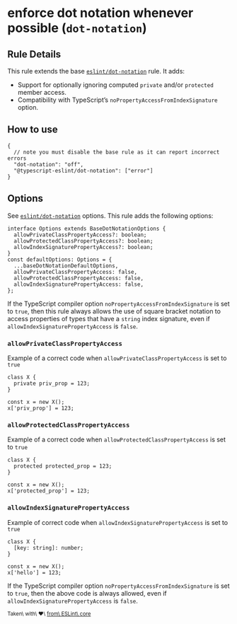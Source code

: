 enforce dot notation whenever possible (`dot-notation`)
=======================================================

Rule Details
------------

This rule extends the base [`eslint/dot-notation`](https://eslint.org/docs/rules/dot-notation) rule. It adds:

-   Support for optionally ignoring computed `private` and/or `protected` member access.
-   Compatibility with TypeScript’s `noPropertyAccessFromIndexSignature` option.

How to use
----------

    {
      // note you must disable the base rule as it can report incorrect errors
      "dot-notation": "off",
      "@typescript-eslint/dot-notation": ["error"]
    }

Options
-------

See [`eslint/dot-notation`](https://eslint.org/docs/rules/dot-notation#options) options. This rule adds the following options:

    interface Options extends BaseDotNotationOptions {
      allowPrivateClassPropertyAccess?: boolean;
      allowProtectedClassPropertyAccess?: boolean;
      allowIndexSignaturePropertyAccess?: boolean;
    }
    const defaultOptions: Options = {
      ...baseDotNotationDefaultOptions,
      allowPrivateClassPropertyAccess: false,
      allowProtectedClassPropertyAccess: false,
      allowIndexSignaturePropertyAccess: false,
    };

If the TypeScript compiler option `noPropertyAccessFromIndexSignature` is set to `true`, then this rule always allows the use of square bracket notation to access properties of types that have a `string` index signature, even if `allowIndexSignaturePropertyAccess` is `false`.

### `allowPrivateClassPropertyAccess`

Example of a correct code when `allowPrivateClassPropertyAccess` is set to `true`

    class X {
      private priv_prop = 123;
    }

    const x = new X();
    x['priv_prop'] = 123;

### `allowProtectedClassPropertyAccess`

Example of a correct code when `allowProtectedClassPropertyAccess` is set to `true`

    class X {
      protected protected_prop = 123;
    }

    const x = new X();
    x['protected_prop'] = 123;

### `allowIndexSignaturePropertyAccess`

Example of correct code when `allowIndexSignaturePropertyAccess` is set to `true`

    class X {
      [key: string]: number;
    }

    const x = new X();
    x['hello'] = 123;

If the TypeScript compiler option `noPropertyAccessFromIndexSignature` is set to `true`, then the above code is always allowed, even if `allowIndexSignaturePropertyAccess` is `false`.

<sup>Taken\ with\ ❤️\ [from\ ESLint\ core](https://github.com/eslint/eslint/blob/master/docs/rules/dot-notation.md)</sup>

